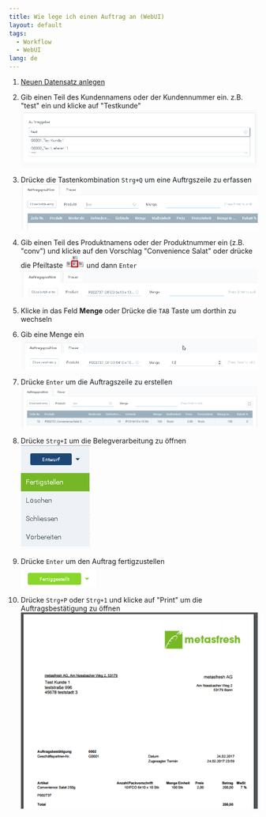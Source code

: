 ```yaml
---
title: Wie lege ich einen Auftrag an (WebUI)
layout: default
tags:
  - Workflow
  - WebUI
lang: de
---
```


1. [Neuen Datensatz anlegen](Neuer_Datensatz_Fenster_Webui)

1. Gib einen Teil des Kundennamens oder der Kundennummer ein. z.B. "test" ein und klicke auf "Testkunde"
![](assets/Workflow_Auftrag_Bis_Rechnung_WebUI-e8470.png)

1. Drücke die Tastenkombination `Strg+Q` um eine Auftrgszeile zu erfassen
![](assets/Workflow_Auftrag_Bis_Rechnung_WebUI-07bd4.png)

1. Gib einen Teil des Produktnamens oder der Produktnummer ein (z.B. "conv") und klicke auf den Vorschlag "Convenience Salat" oder drücke die Pfeiltaste ![](assets/Workflow_Auftrag_Bis_Rechnung_WebUI-73797.png) und dann `Enter`
![](assets/Workflow_Auftrag_Bis_Rechnung_WebUI-30d23.png)

1. Klicke in das Feld **Menge** oder Drücke die `TAB` Taste um dorthin zu wechseln

1. Gib eine Menge ein
![](assets/Workflow_Auftrag_Bis_Rechnung_WebUI-85c68.png)

1. Drücke `Enter` um die Auftragszeile zu erstellen
![](assets/Workflow_Auftrag_Bis_Rechnung_WebUI-f0a73.png)

1. Drücke `Strg+I` um die Belegverarbeitung zu öffnen <br>
![](assets/Workflow_Auftrag_Bis_Rechnung_WebUI-c1fd7.png)

1. Drücke `Enter` um den Auftrag fertigzustellen <br>
![](assets/Workflow_Auftrag_Bis_Rechnung_WebUI-22030.png)

1. Drücke `Strg+P` oder `Strg+1` und klicke auf "Print" um die Auftragsbestätigung zu öffnen <br>
![](assets/Workflow_Auftrag_Bis_Rechnung_WebUI-714ed.png)
